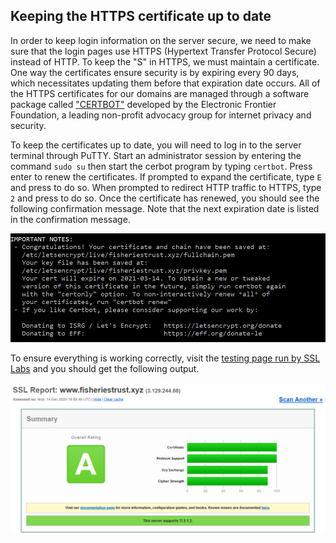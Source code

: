 ## Keeping the HTTPS certificate up to date

In order to keep login information on the server secure, we need to make sure that the login pages use HTTPS (Hypertext Transfer Protocol Secure) instead of HTTP. To keep the "S" in HTTPS, we must maintain a certificate. One way the certificates ensure security is by expiring every 90 days, which necessitates updating them before that expiration date occurs. All of the HTTPS certificates for our domains are managed through a software package called ["CERTBOT"](https://certbot.eff.org/) developed by the Electronic Frontier Foundation, a leading non-profit advocacy group for internet privacy and security.  

To keep the certificates up to date, you will need to log in to the server terminal through PuTTY. Start an administrator session by entering the command `sudo su` then start the cerbot program by typing `certbot`. Press enter to renew the certificates. If prompted to expand the certificate, type `E` and press <Enter> to do so. When prompted to redirect HTTP traffic to HTTPS, type `2` and press <Enter> to do so. Once the certificate has renewed, you should see the following confirmation message. Note that the next expiration date is listed in the confirmation message. 
  
![certbot_screenshot.png](/SupportingFiles/CERTBOT-confirmation.PNG)

To ensure everything is working correctly, visit the [testing page run by SSL Labs](https://www.ssllabs.com/ssltest/analyze.html?d=www.fisheriestrust.xyz) and you should get the following output.

![SSL_Labs_screenshot.png](/SupportingFiles/SSL.PNG)
